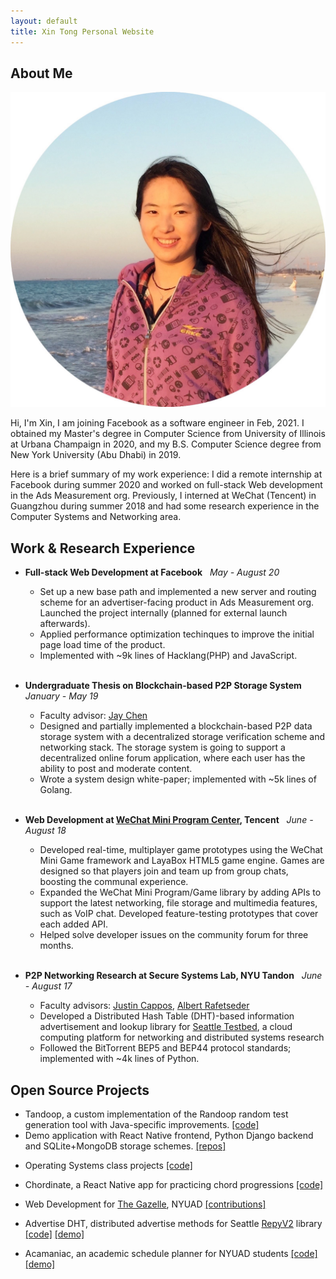 ```yaml
---
layout: default
title: Xin Tong Personal Website
---
```


## About Me

<img class="profile-picture" src="media/profile.jpeg">

Hi, I'm Xin, I am joining Facebook as a software engineer in Feb, 2021. I obtained my Master's degree in Computer Science from University of Illinois at Urbana Champaign in 2020, and my B.S. Computer Science degree from New York University (Abu Dhabi) in 2019.

Here is a brief summary of my work experience: I did a remote internship at Facebook during summer 2020 and worked on full-stack Web development in the Ads Measurement org. Previously, I interned at WeChat (Tencent) in Guangzhou during summer 2018 and had some research experience in the Computer Systems and Networking area.

## Work & Research Experience

* **Full-stack Web Development at Facebook** &nbsp; _May - August 20_
  + Set up a new base path and implemented a new server and routing scheme for an advertiser-facing product in Ads Measurement org. Launched the project internally (planned for external launch afterwards).
  + Applied performance optimization techinques to improve the initial page load time of the product.
  + Implemented with ~9k lines of Hacklang(PHP) and JavaScript.
<br/><br/>

* **Undergraduate Thesis on Blockchain-based P2P Storage System** &nbsp; _January - May 19_
  + Faculty advisor: <a href="https://cs.nyu.edu/~jchen/" target="_blank">Jay Chen</a>
  + Designed and partially implemented a blockchain-based P2P data storage system with a decentralized storage verification scheme and networking stack. The storage system is going to support a decentralized online forum application, where each user has the ability to post and moderate content.
  + Wrote a system design white-paper; implemented with ~5k lines of Golang.
<br/><br/>

* **Web Development at <a href="https://mp.weixin.qq.com/cgi-bin/wx" target="_blank">WeChat Mini Program Center</a>, Tencent** &nbsp; _June - August 18_
  + Developed real-time, multiplayer game prototypes using the WeChat Mini Game framework and LayaBox HTML5 game engine. Games are designed so that players join and team up from group chats, boosting the communal experience.
  + Expanded the WeChat Mini Program/Game library by adding APIs to support the latest networking, file storage and multimedia features, such as VoIP chat. Developed feature-testing prototypes that cover each added API.
  + Helped solve developer issues on the community forum for three months.
<br/><br/>

* **P2P Networking Research at Secure Systems Lab, NYU Tandon** &nbsp; _June - August 17_
  + Faculty advisors:
  <a href="https://ssl.engineering.nyu.edu/people#faculty" target="_blank">Justin Cappos</a>,
  <a href="https://ssl.engineering.nyu.edu/people#faculty" target="_blank">Albert Rafetseder</a>
  + Developed a Distributed Hash Table (DHT)-based information advertisement and lookup library for <a href="https://seattle.poly.edu/html/" target="_blank">Seattle Testbed</a>, a cloud computing platform for networking and distributed systems research
  + Followed the BitTorrent BEP5 and BEP44 protocol standards; implemented with ~4k lines of Python.


## Open Source Projects
* Tandoop, a custom implementation of the Randoop random test generation tool with Java-specific improvements. <a href="https://github.com/tongxin97/tandoop" target="_blank">[code]</a>
* Demo application with React Native frontend, Python Django backend and SQLite+MongoDB storage schemes. <a href="https://github.com/Lat-2340" target="_blank">[repos]</a>

<!-- * My solutions to the MIT 6.824 Distributed Systems labs (In progress) <a href="https://github.com/tongxin97/6.824" target="_blank">[code]</a> -->

<!-- * Noise, a lightweight p2p networking stack in Golang (forked) <a href="https://github.com/tongxin97/noise" target="_blank">[code]</a> -->

* Operating Systems class projects <a href="https://github.com/CynthiaTong/os_projects" target="_blank">[code]</a>

* Chordinate, a React Native app for practicing chord progressions <a href="https://github.com/guyu96/chordinate" target="_blank">[code]</a>

* Web Development for <a href="https://www.thegazelle.org/" target="_blank">The Gazelle</a>, NYUAD
  <a href="https://github.com/thegazelle-ad/gazelle-server/issues?utf8=%E2%9C%93&q=cynthiatong+" target="_blank">[contributions]</a>

* Advertise DHT, distributed advertise methods for Seattle <a href="https://github.com/SeattleTestbed/seattlelib_v2" target="_blank">RepyV2</a> library
<a href="https://github.com/CynthiaTong/advertise_dht" target="_blank">[code]</a>
<a href="https://github.com/CynthiaTong/advertise_dht/blob/master/media/Xin_Tong_summer17_research.pdf" target="_blank">[demo]</a>

* Acamaniac, an academic schedule planner for NYUAD students
<a href="https://github.com/guyu96/nyuad-course-planner/tree/react/react-app" target="_blank">[code]</a>
<a href="https://acamaniac.herokuapp.com/" target="_blank">[demo]</a>

<!-- * <a href="https://github.com/antiboredom/dynamicweb-2017" target="_blank">Dynamic Web Applications</a> class projects
<a href="https://github.com/CynthiaTong/dynamic-web-applications" target="_blank">[code]</a> -->

<!-- * Audio Wave, a Web Audio Visualizer
<a href="https://github.com/CynthiaTong/Mashups-Projects/tree/master/Audio_Wave" target="_blank">[code]</a> -->
<!-- <a href="http://xt405.nyuad.im/Mashups/Audio_Wave/" target="_blank">[demo]</a> -->

<!-- * <a href="https://cs.nyu.edu/courses/spring17/CSCI-UA.0380-002/" target="_blank">Drawing on the Web</a> class projects
<a href="https://github.com/CynthiaTong/drawing-on-the-web" target="_blank">[code]</a> -->
<!-- <a href="http://xt405.nyuad.im/draw_web/" target="_blank">[demo]</a> -->

